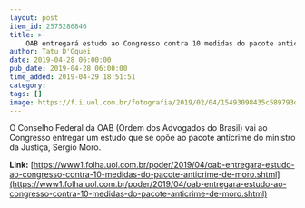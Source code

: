```yaml
---
layout: post
item_id: 2575286846
title: >-
    OAB entregará estudo ao Congresso contra 10 medidas do pacote anticrime de Moro
author: Tatu D'Oquei
date: 2019-04-28 06:00:00
pub_date: 2019-04-28 06:00:00
time_added: 2019-04-29 18:51:51
category: 
tags: []
image: https://f.i.uol.com.br/fotografia/2019/02/04/15493098435c589793d167e_1549309843_3x2_rt.jpg
---
```


O Conselho Federal da OAB (Ordem dos Advogados do Brasil) vai ao Congresso entregar um estudo que se opõe ao pacote anticrime do ministro da Justiça, Sergio Moro.

**Link:** [https://www1.folha.uol.com.br/poder/2019/04/oab-entregara-estudo-ao-congresso-contra-10-medidas-do-pacote-anticrime-de-moro.shtml](https://www1.folha.uol.com.br/poder/2019/04/oab-entregara-estudo-ao-congresso-contra-10-medidas-do-pacote-anticrime-de-moro.shtml)

